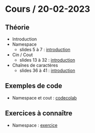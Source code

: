 # Cours / 20-02-2023

## Théorie 
- Introduction
- Namespace 
  - slides 5 à 7 : [introduction](https://cyberlearn.hes-so.ch/pluginfile.php/4234208/mod_resource/content/0/poo-02%20-%20Introduction.pdf)
- Cin / Cout
  - slides 13 à 32 : [introduction](https://cyberlearn.hes-so.ch/pluginfile.php/4234208/mod_resource/content/0/poo-02%20-%20Introduction.pdf)
- Chaînes de caractères
  - slides 36 à 41 : [introduction](https://cyberlearn.hes-so.ch/pluginfile.php/4234208/mod_resource/content/0/poo-02%20-%20Introduction.pdf)
  
## Exemples de code
- Namespace et cout : [codecolab](https://codecollab.io/@tmaulaz/namespace)

## Exercices à connaître
- Namespace : [exercice](https://github.com/tony-maulaz/poo-exercices/blob/main/ex1-namespace.md)